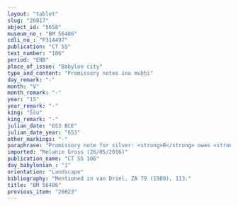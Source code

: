 ```yaml
---
layout: "tablet"
slug: "26017"
object_id: "5658"
museum_no_: "BM 56486"
cdli_no_: "P314497"
publication: "CT 55"
text_number: "106"
period: "ENB"
place_of_issue: "Babylon city"
type_and_content: "Promissory notes ina muẖẖi"
day_remark: "-"
month: "V"
month_remark: "-"
year: "15"
year_remark: "-"
king: "Ššu"
king_remark: "-"
julian_date: "653 BCE"
julian_date_year: "653"
other_markings: "-"
paraphrase: "Promissory note for silver: <strong>B</strong> owes <strong>A</strong> 50 shekels of silver. The debt will bear an interest of 12 shekels per mina (20% p.a.). 4 witnesses and the scribe.<br /> &nbsp;<br /> <strong>A</strong> = &Scaron;umāya; <strong>B</strong> = Nab&ucirc;-&scaron;umu-i&scaron;kun (or: Bēl-&scaron;umu-i&scaron;kun); Scribe = Bēl-iddin<br /> &nbsp;"
imported: "Melanie Gross (26/05/2016)"
publication_name: "CT 55 106"
day_babylonian_: "1"
orientation: "Landscape"
bibliography: "Mentioned in van Driel, ZA 79 (1989), 113."
title: "BM 56486"
previous_item: "26023"
---
```

